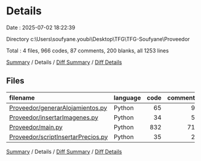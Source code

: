 # Details

Date : 2025-07-02 18:22:39

Directory c:\\Users\\soufyane.youbi\\Desktop\\TFG\\TFG-Soufyane\\Proveedor

Total : 4 files,  966 codes, 87 comments, 200 blanks, all 1253 lines

[Summary](results.md) / Details / [Diff Summary](diff.md) / [Diff Details](diff-details.md)

## Files
| filename | language | code | comment | blank | total |
| :--- | :--- | ---: | ---: | ---: | ---: |
| [Proveedor/generarAlojamientos.py](/Proveedor/generarAlojamientos.py) | Python | 65 | 9 | 12 | 86 |
| [Proveedor/insertarImagenes.py](/Proveedor/insertarImagenes.py) | Python | 34 | 5 | 8 | 47 |
| [Proveedor/main.py](/Proveedor/main.py) | Python | 832 | 71 | 172 | 1,075 |
| [Proveedor/scriptInsertarPrecios.py](/Proveedor/scriptInsertarPrecios.py) | Python | 35 | 2 | 8 | 45 |

[Summary](results.md) / Details / [Diff Summary](diff.md) / [Diff Details](diff-details.md)